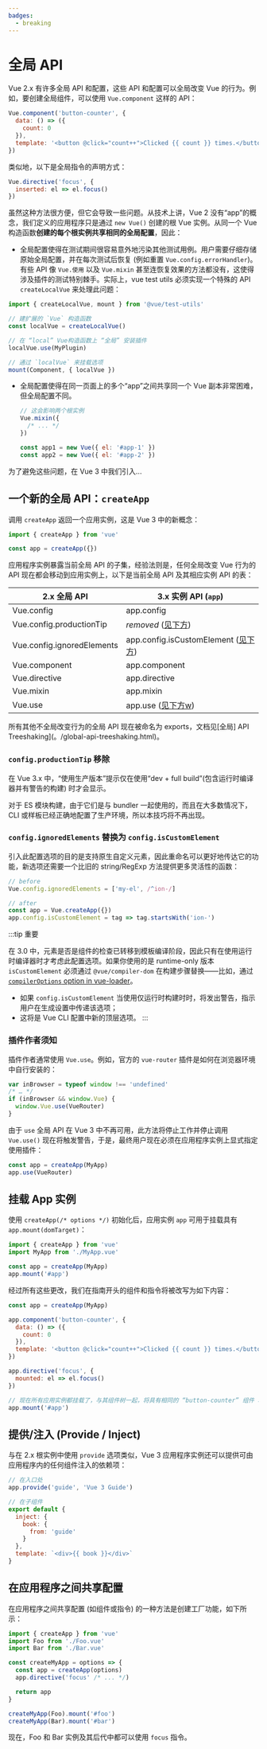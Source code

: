 ```yaml
---
badges:
  - breaking
---
```


# 全局 API <MigrationBadges :badges="$frontmatter.badges" />

Vue 2.x 有许多全局 API 和配置，这些 API 和配置可以全局改变 Vue 的行为。例如，要创建全局组件，可以使用 `Vue.component` 这样的 API：

```js
Vue.component('button-counter', {
  data: () => ({
    count: 0
  }),
  template: '<button @click="count++">Clicked {{ count }} times.</button>'
})
```

类似地，以下是全局指令的声明方式：

```js
Vue.directive('focus', {
  inserted: el => el.focus()
})
```

虽然这种方法很方便，但它会导致一些问题。从技术上讲，Vue 2 没有“app”的概念，我们定义的应用程序只是通过 `new Vue()` 创建的根 Vue 实例。从同一个 Vue 构造函数**创建的每个根实例共享相同的全局配置**，因此：


- 全局配置使得在测试期间很容易意外地污染其他测试用例。用户需要仔细存储原始全局配置，并在每次测试后恢复 (例如重置 `Vue.config.errorHandler`)。有些 API 像 `Vue.使用` 以及 `Vue.mixin` 甚至连恢复效果的方法都没有，这使得涉及插件的测试特别棘手。实际上，vue test utils 必须实现一个特殊的 API `createLocalVue` 来处理此问题：

```js
import { createLocalVue, mount } from '@vue/test-utils'

// 建扩展的 `Vue` 构造函数
const localVue = createLocalVue()

// 在 “local” Vue构造函数上 “全局” 安装插件
localVue.use(MyPlugin)

// 通过 `localVue` 来挂载选项
mount(Component, { localVue })
```
- 全局配置使得在同一页面上的多个“app”之间共享同一个 Vue 副本非常困难，但全局配置不同。
  ```js
  // 这会影响两个根实例
  Vue.mixin({
    /* ... */
  })

  const app1 = new Vue({ el: '#app-1' })
  const app2 = new Vue({ el: '#app-2' })
  ```

为了避免这些问题，在 Vue 3 中我们引入...

## 一个新的全局 API：`createApp`

调用 `createApp` 返回一个应用实例，这是 Vue 3 中的新概念：

```js
import { createApp } from 'vue'

const app = createApp({})
```

应用程序实例暴露当前全局 API 的子集，经验法则是，任何全局改变 Vue 行为的 API 现在都会移动到应用实例上，以下是当前全局 API 及其相应实例 API 的表：

| 2.x 全局 API             | 3.x 实例 API (`app`)                                                                          |
| -------------------------- | ------------------------------------------------------------------------------------------- |
| Vue.config                 | app.config                                                                                  |
| Vue.config.productionTip   | _removed_ ([见下方](#config-productiontip-removed))                                          |
| Vue.config.ignoredElements | app.config.isCustomElement ([见下方](#config-ignoredelements-is-now-config-iscustomelement)) |
| Vue.component              | app.component                                                                                |
| Vue.directive              | app.directive                                                                                |
| Vue.mixin                  | app.mixin                                                                                    |
| Vue.use                    | app.use ([见下方w](#a-note-for-plugin-authors))                                              |

所有其他不全局改变行为的全局 API 现在被命名为 exports，文档见[全局] API Treeshaking](。/global-api-treeshaking.html)。

### `config.productionTip` 移除

在 Vue 3.x 中，“使用生产版本”提示仅在使用“dev + full build”(包含运行时编译器并有警告的构建) 时才会显示。

对于 ES 模块构建，由于它们是与 bundler 一起使用的，而且在大多数情况下，CLI 或样板已经正确地配置了生产环境，所以本技巧将不再出现。

### `config.ignoredElements` 替换为 `config.isCustomElement`

引入此配置选项的目的是支持原生自定义元素，因此重命名可以更好地传达它的功能，新选项还需要一个比旧的 string/RegExp 方法提供更多灵活性的函数：

```js
// before
Vue.config.ignoredElements = ['my-el', /^ion-/]

// after
const app = Vue.createApp({})
app.config.isCustomElement = tag => tag.startsWith('ion-')
```

:::tip 重要

在 3.0 中，元素是否是组件的检查已转移到模板编译阶段，因此只有在使用运行时编译器时才考虑此配置选项。如果你使用的是 runtime-only 版本 `isCustomElement` 必须通过 `@vue/compiler-dom` 在构建步骤替换——比如，通过 [`compilerOptions` option in vue-loader](https://vue-loader.vuejs.org/options.html#compileroptions)。

- 如果 `config.isCustomElement` 当使用仅运行时构建时时，将发出警告，指示用户在生成设置中传递该选项；
- 这将是 Vue CLI 配置中新的顶层选项。
:::

### 插件作者须知

插件作者通常使用 `Vue.use`。例如，官方的 `vue-router` 插件是如何在浏览器环境中自行安装的：

```js
var inBrowser = typeof window !== 'undefined'
/* … */
if (inBrowser && window.Vue) {
  window.Vue.use(VueRouter)
}
```

由于 `use` 全局 API 在 Vue 3 中不再可用，此方法将停止工作并停止调用 `Vue.use()` 现在将触发警告，于是，最终用户现在必须在应用程序实例上显式指定使用插件：

```js
const app = createApp(MyApp)
app.use(VueRouter)
```

## 挂载 App 实例

使用 `createApp(/* options */)` 初始化后，应用实例 `app` 可用于挂载具有 `app.mount(domTarget)`：

```js
import { createApp } from 'vue'
import MyApp from './MyApp.vue'

const app = createApp(MyApp)
app.mount('#app')
```

经过所有这些更改，我们在指南开头的组件和指令将被改写为如下内容：

```js
const app = createApp(MyApp)

app.component('button-counter', {
  data: () => ({
    count: 0
  }),
  template: '<button @click="count++">Clicked {{ count }} times.</button>'
})

app.directive('focus', {
  mounted: el => el.focus()
})

// 现在所有应用实例都挂载了，与其组件树一起，将具有相同的 “button-counter” 组件 和 “focus” 指令不污染全局环境
app.mount('#app')
```

## 提供/注入 (Provide / Inject)

与在 2.x 根实例中使用 `provide` 选项类似，Vue 3 应用程序实例还可以提供可由应用程序内的任何组件注入的依赖项：

```js
// 在入口处
app.provide('guide', 'Vue 3 Guide')

// 在子组件
export default {
  inject: {
    book: {
      from: 'guide'
    }
  },
  template: `<div>{{ book }}</div>`
}
```

## 在应用程序之间共享配置

在应用程序之间共享配置 (如组件或指令) 的一种方法是创建工厂功能，如下所示：

```js
import { createApp } from 'vue'
import Foo from './Foo.vue'
import Bar from './Bar.vue'

const createMyApp = options => {
  const app = createApp(options)
  app.directive('focus' /* ... */)

  return app
}

createMyApp(Foo).mount('#foo')
createMyApp(Bar).mount('#bar')
```

现在，Foo 和 Bar 实例及其后代中都可以使用 `focus` 指令。
